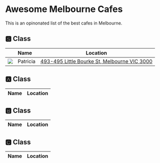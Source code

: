 # Awesome Melbourne Cafes

This is an opinonated list of the best cafes in Melbourne.

## 🆂 Class

|  | Name | Location |
| --- | :-- | --- |
| ![](https://cdn.shopify.com/s/files/1/0081/6978/3362/files/1.jpg?v=1587792739) | Patricia | [493-495 Little Bourke St, Melbourne VIC 3000](https://www.google.com/maps/place/Patricia+Coffee+Brewers/@-37.8146665,144.9560459,17z/data=!3m1!4b1!4m5!3m4!1s0x6ad65d4b9e54519f:0xcc098fa60b839081!8m2!3d-37.8146708!4d144.9582346) |


## 🅰 Class

| Name | Location |
| :-- | --- |

## 🅱 Class

| Name | Location |
| :-- | --- |

## 🅲 Class

| Name | Location |
| :-- | --- |